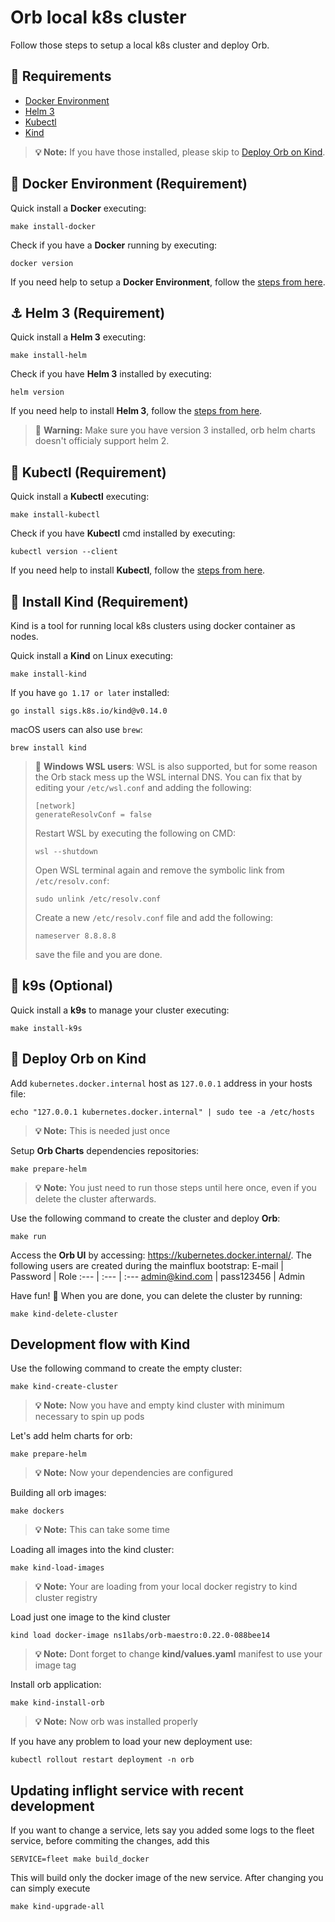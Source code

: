 # Orb local k8s cluster

Follow those steps to setup a local k8s cluster and deploy Orb.

## 🧱 Requirements

- [Docker Environment](#docker)
- [Helm 3](#helm-3)
- [Kubectl](#kubectl)
- [Kind](#install-kind)

> **💡 Note:** If you have those installed, please skip to [Deploy Orb on Kind](#deploy-orb-kind).

<a name="docker"></a>
## 🐳 Docker Environment (Requirement)

Quick install a **Docker** executing:
```shell
make install-docker
```

Check if you have a **Docker** running by executing:
```shell
docker version
```
If you need help to setup a **Docker Environment**, follow the [steps from here](https://docs.docker.com/engine/install/debian/).

<a name="helm-3"></a>
## ⚓ Helm 3 (Requirement)

Quick install a **Helm 3** executing:
```shell
make install-helm
```

Check if you have **Helm 3** installed by executing:
```shell
helm version
```
If you need help to install **Helm 3**, follow the [steps from here](https://helm.sh/docs/intro/install/).

> 🚨 **Warning:** Make sure you have version 3 installed, orb helm charts doesn't officialy support helm 2.

<a name="kubectl"></a>
## 🐋 Kubectl (Requirement)

Quick install a **Kubectl** executing:
```shell
make install-kubectl
```

Check if you have **Kubectl** cmd installed by executing:
```shell
kubectl version --client
```
If you need help to install **Kubectl**, follow the [steps from here](https://kubernetes.io/docs/tasks/tools/).

<a name="install-kind"></a>
## 🚢 Install Kind (Requirement)

Kind is a tool for running local k8s clusters using docker container as nodes.

Quick install a **Kind** on Linux executing:
```shell
make install-kind
```

If you have `go 1.17 or later` installed:
```shell
go install sigs.k8s.io/kind@v0.14.0
```

macOS users can also use `brew`:
```shell
brew install kind
```

> 🚨 **Windows WSL users**: WSL is also supported, but for some reason the Orb stack mess up the WSL internal DNS.
> You can fix that by editing your `/etc/wsl.conf` and adding the following:
> ```shell
> [network]
> generateResolvConf = false
> ```
> Restart WSL by executing the following on CMD:
> ```shell
> wsl --shutdown
> ```
> Open WSL terminal again and remove the symbolic link from `/etc/resolv.conf`:
> ```shell
> sudo unlink /etc/resolv.conf
> ```
> Create a new `/etc/resolv.conf` file and add the following:
> ```shell
> nameserver 8.8.8.8
> ```
> save the file and you are done.

<a name="kubectl"></a>
## 🐋 k9s (Optional)

Quick install a **k9s** to manage your cluster executing:
```shell
make install-k9s
```

<a name="deploy-orb-kind"></a>
## 🚀  Deploy Orb on Kind

Add `kubernetes.docker.internal` host as `127.0.0.1` address in your hosts file:
```shell
echo "127.0.0.1 kubernetes.docker.internal" | sudo tee -a /etc/hosts
```
> **💡 Note:** This is needed just once

Setup **Orb Charts** dependencies repositories:
```shell
make prepare-helm
```
> **💡 Note:** You just need to run those steps until here once, even if you delete the cluster afterwards.

Use the following command to create the cluster and deploy **Orb**:
```shell
make run
```

Access the **Orb UI** by accessing: https://kubernetes.docker.internal/. The following users are created during the mainflux bootstrap:
E-mail | Password | Role
:--- | :--- | :---
admin@kind.com | pass123456 | Admin

Have fun! 🎉 When you are done, you can delete the cluster by running:
```shell
make kind-delete-cluster
```

## Development flow with Kind


Use the following command to create the empty cluster:
```shell
make kind-create-cluster
```
> **💡 Note:** Now you have and empty kind cluster with minimum necessary to spin up pods


Let's add helm charts for orb:
```shell
make prepare-helm
```
> **💡 Note:** Now your dependencies are configured


Building all orb images:
```shell
make dockers
```

> **💡 Note:** This can take some time

Loading all images into the kind cluster:
```shell
make kind-load-images
```

> **💡 Note:** Your are loading from your local docker registry to kind cluster registry

Load just one image to the kind cluster
```shell
kind load docker-image ns1labs/orb-maestro:0.22.0-088bee14
```

> **💡 Note:** Dont forget to change **kind/values.yaml** manifest to use your image tag


Install orb application:
```shell
make kind-install-orb
```

> **💡 Note:** Now orb was installed properly

If you have any problem to load your new deployment use:
```shell
kubectl rollout restart deployment -n orb
```

<a name="update-service"></a>
## Updating inflight service with recent development
 

If you want to change a service, lets say you added some logs to the fleet service, before commiting the changes, add this
```shell
SERVICE=fleet make build_docker
```
This will build only the docker image of the new service.
After changing you can simply execute
```shell
make kind-upgrade-all
```
